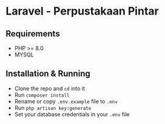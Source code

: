 # Laravel - Perpustakaan Pintar

## Requirements

- PHP >= 8.0
- MYSQL

## Installation & Running

- Clone the repo and `cd` into it
- Run `composer install`
- Rename or copy `.env.example` file to `.env`
- Run `php artisan key:generate`
- Set your database credentials in your `.env` file
